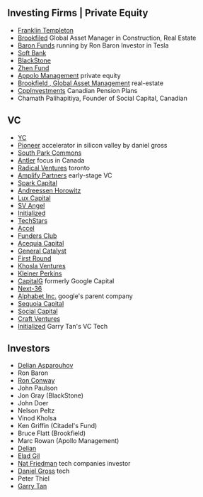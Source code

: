 ## Investing Firms | Private Equity
- [Franklin Templeton](https://www.franklintempleton.ca/en-ca)
- [Brookfiled](https://www.brookfield.com/) Global Asset Manager in Construction, Real Estate
- [Baron Funds](https://www.baronfunds.com/) running by Ron Baron Investor in Tesla
- [Soft Bank](https://visionfund.com/)
- [BlackStone](https://www.blackstone.com/)
- [Zhen Fund](https://en.zhenfund.com/)
- [Appolo Management](https://www.apollo.com/) private equity
- [Brookfield , Global Asset Management](https://www.brookfield.com/) real-estate
- [CppInvestments](https://www.cppinvestments.com/) Canadian Pension Plans
- Chamath Palihapitiya, Founder of Social Capital, Canadian 

## VC
- [YC](https://www.ycombinator.com/)
- [Pioneer](https://pioneer.app/) accelerator in silicon valley by daniel gross
- [South Park Commons](https://www.southparkcommons.com/)
- [Antler](https://www.antler.co/canada) focus in Canada
- [Radical Ventures](https://radical.vc/) toronto
- [Amplify Partners](https://www.amplifypartners.com/) early-stage VC
- [Spark Capital](https://www.sparkcapital.com/)
- [Andreessen Horowitz](https://a16z.com/)
- [Lux Capital](https://luxcapital.com/)
- [SV Angel](https://www.svangel.com/)
- [Initialized](https://initialized.com/)
- [TechStars](https://www.techstars.com/)
- [Accel](https://www.accel.com/)
- [Funders Club](https://fundersclub.com/)
- [Acequia Capital](https://www.acecap.com/)
- [General Catalyst](https://www.generalcatalyst.com/)
- [First Round](https://firstround.com/)
- [Khosla Ventures](https://www.khoslaventures.com/)
- [Kleiner Perkins](https://www.kleinerperkins.com/)
- [CapitalG](https://www.capitalg.com/) formerly Google Capital
- [Next-36](https://www.nextcanada.com/next-36/)
- [Alphabet Inc.](https://abc.xyz/) google's parent company
- [Sequoia Capital](https://www.sequoiacap.com/)
- [Social Capital](https://www.socialcapital.com/)
- [Craft Ventures](https://twitter.com/craft_ventures?s=21&t=zr6p8uHEtokwykhRXzXNjw)
- [Initialized](https://initialized.com/) Garry Tan's VC Tech

## Investors
- [Delian Asparouhov](http://delian.io/portfolio)
- Ron Baron
- [Ron Conway](https://svangel.com/)
- John Paulson
- Jon Gray (BlackStone)
- John Doer 
- Nelson Peltz
- Vinod Kholsa 
- Ken Griffin (Citadel's Fund)
- Bruce Flatt (Brookfield)
- Marc Rowan (Apollo Management)
- [Delian](http://delian.io/)
- [Elad Gil](http://www.eladgil.com/)
- [Nat Friedman](https://nat.org/) tech companies investor
- [Daniel Gross](https://dcgross.com/) tech
- Peter Thiel
- [Garry Tan](https://twitter.com/garrytan)
